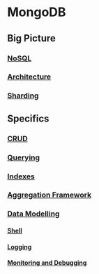 # MongoDB

## Big Picture

### [NoSQL](NoSQL.md)

### [Architecture](Architecture.md)

### [Sharding](Sharding.md)

## Specifics

### [CRUD](CRUD.md)

### [Querying](Querying.md)

### [Indexes](Indexes.md)

### [Aggregation Framework](AggregationFramework.md)

### [Data Modelling](DataModelling.md)

#### [Shell](Shell.md)

#### [Logging](Logging.md)

#### [Monitoring and Debugging](MonitoringAndDebugging.md)
